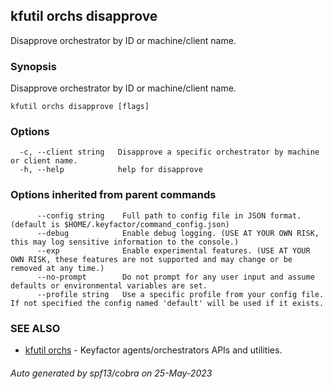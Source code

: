 ## kfutil orchs disapprove

Disapprove orchestrator by ID or machine/client name.

### Synopsis

Disapprove orchestrator by ID or machine/client name.

```
kfutil orchs disapprove [flags]
```

### Options

```
  -c, --client string   Disapprove a specific orchestrator by machine or client name.
  -h, --help            help for disapprove
```

### Options inherited from parent commands

```
      --config string    Full path to config file in JSON format. (default is $HOME/.keyfactor/command_config.json)
      --debug            Enable debug logging. (USE AT YOUR OWN RISK, this may log sensitive information to the console.)
      --exp              Enable experimental features. (USE AT YOUR OWN RISK, these features are not supported and may change or be removed at any time.)
      --no-prompt        Do not prompt for any user input and assume defaults or environmental variables are set.
      --profile string   Use a specific profile from your config file. If not specified the config named 'default' will be used if it exists.
```

### SEE ALSO

* [kfutil orchs](kfutil_orchs.md)	 - Keyfactor agents/orchestrators APIs and utilities.

###### Auto generated by spf13/cobra on 25-May-2023
